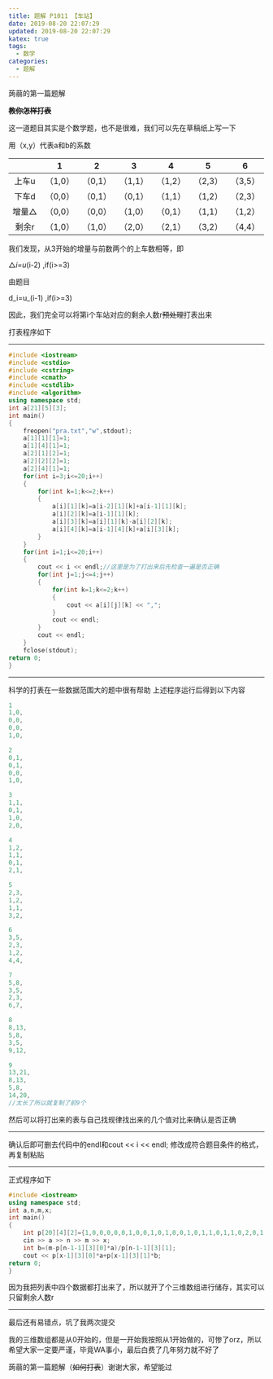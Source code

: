 ```yaml
---
title: 题解 P1011 【车站】
date: 2019-08-20 22:07:29
updated: 2019-08-20 22:07:29
katex: true
tags:
  - 数学
categories:
  - 题解
---
```


蒟蒻的第一篇题解

**~~教你怎样打表~~**

这一道题目其实是个数学题，也不是很难，我们可以先在草稿纸上写一下

用（x,y）代表a和b的系数


|  | 1 | 2 | 3 | 4 | 5 | 6 |
| :----------: | :----------: | :----------: | :----------: | :----------: | :----------: | :----------: |
| 上车u | （1,0） | （0,1） | （1,1） | （1,2） | （2,3） |（3,5）  |
| 下车d | （0,0） | （0,1） | （0,1） | （1,1） | （1,2） | （2,3） |
| 增量△ | （0,0） | （0,0） | （1,0） | （0,1） | （1,1） | （1,2） |
| 剩余r | （1,0） | （1,0） | （2,0） | （2,1） | （3,2） | （4,4） |
我们发现，从3开始的增量与前数两个的上车数相等，即

△_i=u_(i-2)   ,if(i>=3)

由题目

d_i=u_(i-1)   ,if(i>=3)

因此，我们完全可以将第i个车站对应的剩余人数r~~预处理~~打表出来

打表程序如下


------------

```cpp
#include <iostream>
#include <cstdio>
#include <cstring>
#include <cmath>
#include <cstdlib>
#include <algorithm>
using namespace std;
int a[21][5][3];
int main()
{
	freopen("pra.txt","w",stdout);
	a[1][1][1]=1;
	a[1][4][1]=1;
	a[2][1][2]=1;
	a[2][2][2]=1;
	a[2][4][1]=1;
	for(int i=3;i<=20;i++)
	{
		for(int k=1;k<=2;k++)
		{
			a[i][1][k]=a[i-2][1][k]+a[i-1][1][k];
			a[i][2][k]=a[i-1][1][k];
			a[i][3][k]=a[i][1][k]-a[i][2][k];
			a[i][4][k]=a[i-1][4][k]+a[i][3][k];
		}
	}
	for(int i=1;i<=20;i++)
	{
		cout << i << endl;//这里是为了打出来后先检查一遍是否正确
		for(int j=1;j<=4;j++)
		{
			for(int k=1;k<=2;k++)
			{
				cout << a[i][j][k] << ",";
			}
			cout << endl;
		}
		cout << endl;
	}
	fclose(stdout);
return 0;
}
```


------------
科学的打表在一些数据范围大的题中很有帮助
上述程序运行后得到以下内容
```cpp
1
1,0,
0,0,
0,0,
1,0,

2
0,1,
0,1,
0,0,
1,0,

3
1,1,
0,1,
1,0,
2,0,

4
1,2,
1,1,
0,1,
2,1,

5
2,3,
1,2,
1,1,
3,2,

6
3,5,
2,3,
1,2,
4,4,

7
5,8,
3,5,
2,3,
6,7,

8
8,13,
5,8,
3,5,
9,12,

9
13,21,
8,13,
5,8,
14,20,
//太长了所以就复制了前9个
```
然后可以将打出来的表与自己找规律找出来的几个值对比来确认是否正确


------------
确认后即可删去代码中的endl和cout << i << endl;
修改成符合题目条件的格式，再复制粘贴


------------
正式程序如下
```cpp
#include <iostream>
using namespace std;
int a,n,m,x;
int main()
{
	int p[20][4][2]={1,0,0,0,0,0,1,0,0,1,0,1,0,0,1,0,1,1,0,1,1,0,2,0,1,2,1,1,0,1,2,1,2,3,1,2,1,1,3,2,3,5,2,3,1,2,4,4,5,8,3,5,2,3,6,7,8,13,5,8,3,5,9,12,13,21,8,13,5,8,14,20,21,34,13,21,8,13,22,33,34,55,21,34,13,21,35,54,55,89,34,55,21,34,56,88,89,144,55,89,34,55,90,143,144,233,89,144,55,89,145,232,233,377,144,233,89,144,234,376,377,610,233,377,144,233,378,609,610,987,377,610,233,377,611,986,987,1597,610,987,377,610,988,1596,1597,2584,987,1597,610,987,1598,2583,2584,4181,1597,2584,987,1597,2585,4180};
	cin >> a >> n >> m >> x;
	int b=(m-p[n-1-1][3][0]*a)/p[n-1-1][3][1];
	cout << p[x-1][3][0]*a+p[x-1][3][1]*b;
return 0;
}
```
因为我把列表中四个数据都打出来了，所以就开了个三维数组进行储存，其实可以只留剩余人数r


------------
最后还有易错点，坑了我两次提交

我的三维数组都是从0开始的，但是一开始我按照从1开始做的，可惨了orz，所以希望大家一定要严谨，毕竟WA事小，最后白费了几年努力就不好了

蒟蒻的第一篇题解（~~如何打表~~）谢谢大家，希望能过